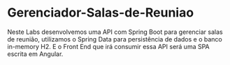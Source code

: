 # Gerenciador-Salas-de-Reuniao

Neste Labs desenvolvemos uma API com Spring Boot para gerenciar salas de reunião, utilizamos o Spring Data para persistência de dados e o banco in-memory H2. E o Front End que irá consumir essa API será uma SPA escrita em Angular.


